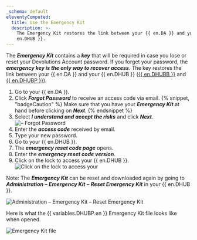 ```yaml
---
_schema: default
eleventyComputed:
  title: Use the Emergency Kit
  description: >-
    The Emergency Kit restores the link between your {{ en.DA }} and your {{
    en.DHUB }}.
---
```

The ***Emergency Kit*** contains a ***key*** that will be required in case you lose or reset your Devolutions Account password. If you forget your password, the ***emergency key is the only way to recover access***. The key restores the link between your {{ en.DA }} and your {{ en.DHUB }} ([{{ en.DHUBB }}](/hub/getting-started/create-hub/hub-personal/) and [{{ en.DHUBP }}](/hub/getting-started/create-hub/hub-business/)).

1. Go to your {{ en.DA }}.
2. Click ***Forgot Password*** to receive an access code via email. {% snippet, "badgeCaution" %}
         Make sure that you have your ***Emergency Kit*** at hand before clicking on ***Next***.
         {% endsnippet %}
3. Select ***I understand and accept the risks*** and click ***Next***. ![– Forgot Password](https://cdnweb.devolutions.net/docs/docs_en_kb_KB6197.png)
4. Enter the ***access code*** received by email.
5. Type your new password.
6. Go to your {{ en.DHUB }}.
7. The ***emergency reset code page*** opens.
8. Enter the ***emergency reset code version***.
9. Click on the lock to access your {{ en.DHUB }}. ![Click on the lock to access your](https://cdnweb.devolutions.net/docs/docs_en_kb_KB6200.png)

Note: The ***Emergency Kit*** can be reset and downloaded again by going to ***Administration*** – ***Emergency Kit*** – ***Reset Emergency Kit*** in your {{ en.DHUB }}.

![Administration – Emergency Kit – Reset Emergency Kit](https://cdnweb.devolutions.net/docs/HUBB6016_2024_1.png)

Here is what the {{ variables.DHUBP.en }} Emergency Kit file looks like when opened.

![Emergency Kit file](https://cdnweb.devolutions.net/docs/HUBB6000_2024_2.png)

<br>